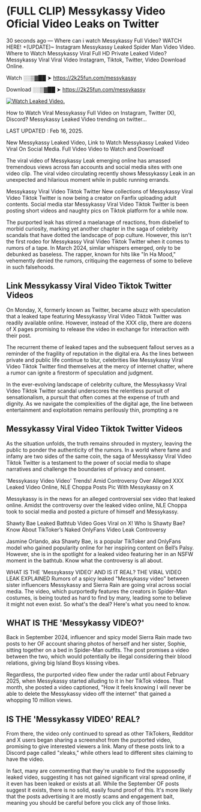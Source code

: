 # (FULL CLIP) Messykassy Video Oficial Video Leaks on Twitter

30 seconds ago — Where can i watch Messykassy Full Video? WATCH HERE! +(UPDATE)~ Instagram Messykassy Leaked Spider Man Video Video. Where to Watch Messykassy Viral Full HD Private Leaked Video? Messykassy Viral Viral Video Instagram, Tiktok, Twitter, Video Download Online.

Watch ░░▒▓██ ➤ https://2k25fun.com/messykassy

Download ░░▒▓██ ➤ https://2k25fun.com/messykassy

[![Watch Leaked Video.](https://miro.medium.com/v2/resize:fit:828/format:webp/1*cilzJN44JGOrTw9NJCrNHA.gif "Watch Leaked Video")](https://2k25fun.com/messykassy)

How to Watch Viral Messykassy Full Video on Instagram, Twitter (X), Discord? Messykassy Leaked Video trending on twitter...

LAST UPDATED : Feb 16, 2025.

New Messykassy Leaked Video, Link to Watch Messykassy Leaked Video Viral On Social Media. Full Video Video to Watch and Download!

The viral video of Messykassy Leak emerging online has amassed tremendous views across fan accounts and social media sites with one video clip. The viral video circulating recently shows Messykassy Leak in an unexpected and hilarious moment while in public running errands.

Messykassy Viral Video Tiktok Twitter New collections of Messykassy Viral Video Tiktok Twitter is now being a creator on Fanfix uploading adult contents. Social media star Messykassy Viral Video Tiktok Twitter is been posting short videos and naughty pics on Tiktok platform for a while now.

The purported leak has stirred a maelanage of reactions, from disbelief to morbid curiosity, marking yet another chapter in the saga of celebrity scandals that have dotted the landscape of pop culture. However, this isn't the first rodeo for Messykassy Viral Video Tiktok Twitter when it comes to rumors of a tape. In March 2024, similar whispers emerged, only to be debunked as baseless. The rapper, known for hits like "In Ha Mood," vehemently denied the rumors, critiquing the eagerness of some to believe in such falsehoods.

## Link Messykassy Viral Video Tiktok Twitter Videos

On Monday, X, formerly known as Twitter, became abuzz with speculation that a leaked tape featuring Messykassy Viral Video Tiktok Twitter was readily available online. However, instead of the XXX clip, there are dozens of X pages promising to release the video in exchange for interaction with their post.

The recurrent theme of leaked tapes and the subsequent fallout serves as a reminder of the fragility of reputation in the digital era. As the lines between private and public life continue to blur, celebrities like Messykassy Viral Video Tiktok Twitter find themselves at the mercy of internet chatter, where a rumor can ignite a firestorm of speculation and judgment.

In the ever-evolving landscape of celebrity culture, the Messykassy Viral Video Tiktok Twitter scandal underscores the relentless pursuit of sensationalism, a pursuit that often comes at the expense of truth and dignity. As we navigate the complexities of the digital age, the line between entertainment and exploitation remains perilously thin, prompting a re

##  Messykassy Viral Video Tiktok Twitter Videos

As the situation unfolds, the truth remains shrouded in mystery, leaving the public to ponder the authenticity of the rumors. In a world where fame and infamy are two sides of the same coin, the saga of Messykassy Viral Video Tiktok Twitter is a testament to the power of social media to shape narratives and challenge the boundaries of privacy and consent.

'Messykassy Video Video' Trends! Amid Controversy Over Alleged XXX Leaked Video Online, NLE Choppa Posts Pic With Messykassy on X

Messykassy is in the news for an alleged controversial sex video that leaked online. Amidst the controversy over the leaked video online, NLE Choppa took to social media and posted a picture of himself and Messykassy.

Shawty Bae Leaked Bathtub Video Goes Viral on X! Who Is Shawty Bae? Know About TikToker’s Naked OnlyFans Video Leak Controversy

Jasmine Orlando, aka Shawty Bae, is a popular TikToker and OnlyFans model who gained popularity online for her inspiring content on Bell’s Palsy. However, she is in the spotlight for a leaked video featuring her in an NSFW moment in the bathtub. Know what the controversy is all about.

WHAT IS THE 'Messykassy VIDEO' AND IS IT REAL? THE VIRAL VIDEO LEAK EXPLAINED Rumors of a spicy leaked "Messykassy video" between sister influencers Messykassy and Sierra Rain are going viral across social media. The video, which purportedly features the creators in Spider-Man costumes, is being touted as hard to find by many, leading some to believe it might not even exist. So what's the deal? Here's what you need to know.

## WHAT IS THE 'Messykassy VIDEO?'

Back in September 2024, influencer and spicy model Sierra Rain made two posts to her OF account sharing photos of herself and her sister, Sophie, sitting together on a bed in Spider-Man outfits. The post promises a video between the two, which would potentially be illegal considering their blood relations, giving big Island Boys kissing vibes.

Regardless, the purported video flew under the radar until about February 2025, when Messykassy started alluding to it in her TikTok videos. That month, she posted a video captioned, "How it feels knowing I will never be able to delete the Messykassy video off the internet" that gained a whopping 10 million views.

## IS THE 'Messykassy VIDEO' REAL?

From there, the video only continued to spread as other TikTokers, Redditor and X users began sharing a screenshot from the purported video, promising to give interested viewers a link. Many of these posts link to a Discord page called "xleaks," while others lead to different sites claiming to have the video.

In fact, many are commenting that they're unable to find the supposedly leaked video, suggesting it has not gained significant viral spread online, if it even has been leaked or exists at all. While the September OF posts suggest it exists, there is no solid, easily found proof of this. It's more likely that the posts advertising it are mostly scams and engagement bait, meaning you should be careful before you click any of those links.